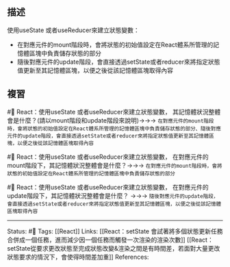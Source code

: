 ## 描述

使用useState 或者useReducer來建立狀態變數：
- 在對應元件的mount階段時，會將狀態的初始值設定在React體系所管理的記憶體區塊中負責儲存狀態的部分
- 隨後對應元件的update階段，會直接透過setState或者reducer來將指定狀態值更新至其記憶體區塊，以便之後從該記憶體區塊取得內容


## 複習

#🧠 React：使用useState 或者useReducer來建立狀態變數， 其記憶體狀況整體會是什麼？(請以mount階段和update階段來說明)->->-> `在對應元件的mount階段時，會將狀態的初始值設定在React體系所管理的記憶體區塊中負責儲存狀態的部分、隨後對應元件的update階段，會直接透過setState或者reducer來將指定狀態值更新至其記憶體區塊，以便之後從該記憶體區塊取得內容`
<!--SR:!2022-10-10,3,250-->

#🧠 React：使用useState 或者useReducer來建立狀態變數， 在對應元件的mount階段下，其記憶體狀況整體會是什麼？->->-> `在對應元件的mount階段時，會將狀態的初始值設定在React體系所管理的記憶體區塊中負責儲存狀態的部分`
<!--SR:!2022-10-10,3,250-->

#🧠 React：使用useState 或者useReducer來建立狀態變數， 在對應元件的update階段下，其記憶體狀況整體會是什麼？ ->->-> `隨後對應元件的update階段，會直接透過setState或者reducer來將指定狀態值更新至其記憶體區塊，以便之後從該記憶體區塊取得內容`
<!--SR:!2022-10-20,10,250-->

---
Status: #🌱 
Tags:
[[React]]
Links:
[[React：setState 會試著將多個狀態更新任務合併成一個任務，進而減少因一個任務而觸發一次渲染的渲染次數]]
[[React：setState從要求更改狀態至完成狀態改變&渲染之間是有時間差，若面對大量更改狀態要求的情況下，會使得時間差加重]]
References: